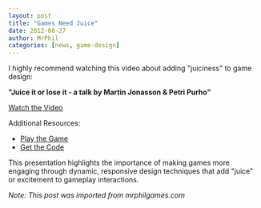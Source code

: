 ```yaml
---
layout: post
title: "Games Need Juice"
date: 2012-08-27
author: MrPhil
categories: [news, game-design]
---
```


I highly recommend watching this video about adding "juiciness" to game design:

**"Juice it or lose it - a talk by Martin Jonasson & Petri Purho"**

[Watch the Video](http://www.youtube.com/watch?v=Fy0aCDmgnxg)

Additional Resources:
- [Play the Game](http://grapefrukt.com/f/games/juicy-breakout/)
- [Get the Code](https://github.com/grapefrukt/juicy-breakout)

This presentation highlights the importance of making games more engaging through dynamic, responsive design techniques that add "juice" or excitement to gameplay interactions.

*Note: This post was imported from mrphilgames.com*